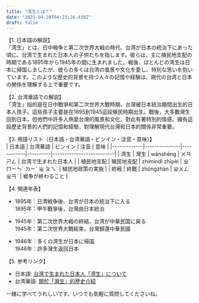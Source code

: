 ```yaml
---
title: "湾生とは？"
date: "2025-04-20T04:23:26.439Z"
draft: false
---
```


【1. 日本語の解説】  
「湾生」とは、日中戦争と第二次世界大戦の時代、台湾が日本の統治下にあった頃に、台湾で生まれた日本人の子供たちを指します。彼らは、主に植民地支配の時期である1895年から1945年の間に生まれました。戦後、ほとんどの湾生は日本に帰国しましたが、彼らの多くは台湾の風景や文化を愛し、特別な思いを抱いています。このような歴史的背景を持つ人々の記憶や経験は、現代の台湾と日本の関係を理解する上で重要です。

【2. 台湾華語での解説】  
「湾生」指的是在日中戰爭和第二次世界大戰時期，台灣被日本統治期間出生的日本人孩子。這些孩子主要是在1895到1945這段殖民時期出生。戰後，大多數灣生回到日本，但他們中許多人熱愛台灣的風景和文化，對此有著特別的情感。擁有這段歷史背景的人們的記憶和經驗，對理解現代台灣和日本的關係非常重要。

【3. 用語リスト（日本語・台湾華語・ピンイン・注音・意味）】  
| 日本語      | 台湾華語      | ピンイン   | 注音     | 意味                     |
|-------------|---------------|------------|----------|--------------------------|
| 湾生        | 灣生          | wānshēng   | ㄨㄢ ㄕㄥ | 台湾で生まれた日本人  |
| 植民地支配  | 殖民地支配    | zhímíndì zhīpèi | ㄓˊ ㄇㄧㄣˊ ㄉㄧˋ ㄓ ㄆㄟˋ | 植民地政策の実施      |
| 終戦        | 終戰          | zhōngzhàn  | ㄓㄨㄥ ㄓㄢˋ   | 戦争が終わること          |

【4. 関連年表】  
- 1895年：日清戦争後、台湾が日本の統治下に入る  
  1895年：甲午戰爭後，台灣由日本統治  

- 1945年：第二次世界大戦の終結、台湾が中華民国に戻る  
  1945年：第二次世界大戰結束，台灣歸還中華民國  

- 1946年：多くの湾生が日本に帰国  
  1946年：許多灣生返回日本  

【5. 参考リンク】  
- 日本語: [台湾で生まれた日本人「湾生」について](https://www.japan-guide.com/)  
- 台湾華語: [關於「灣生」的歷史介紹](https://zh.wikipedia.org/)  

一緒に学べてうれしいです。いつでも気軽に質問してくださいね。